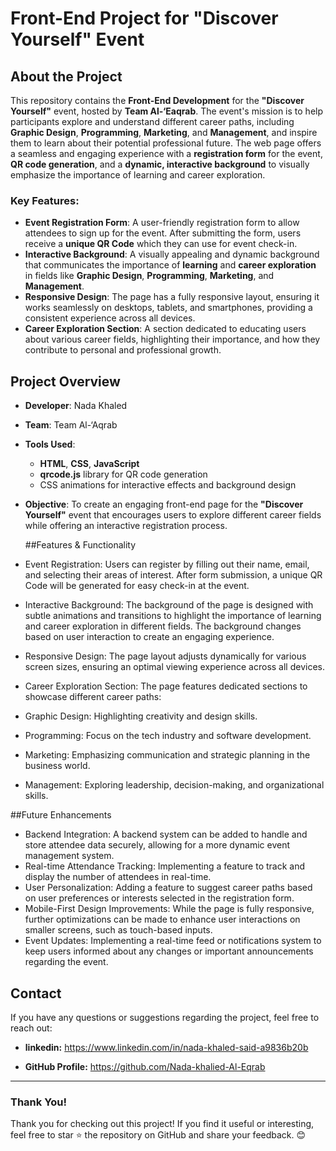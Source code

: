 # Front-End Project for "Discover Yourself" Event

## About the Project
This repository contains the **Front-End Development** for the **"Discover Yourself"** event, hosted by **Team Al-‘Eaqrab**. The event's mission is to help participants explore and understand different career paths, including **Graphic Design**, **Programming**, **Marketing**, and **Management**, and inspire them to learn about their potential professional future. The web page offers a seamless and engaging experience with a **registration form** for the event, **QR code generation**, and a **dynamic, interactive background** to visually emphasize the importance of learning and career exploration.

### Key Features:
- **Event Registration Form**: A user-friendly registration form to allow attendees to sign up for the event. After submitting the form, users receive a **unique QR Code** which they can use for event check-in.
- **Interactive Background**: A visually appealing and dynamic background that communicates the importance of **learning** and **career exploration** in fields like **Graphic Design**, **Programming**, **Marketing**, and **Management**.
- **Responsive Design**: The page has a fully responsive layout, ensuring it works seamlessly on desktops, tablets, and smartphones, providing a consistent experience across all devices.
- **Career Exploration Section**: A section dedicated to educating users about various career fields, highlighting their importance, and how they contribute to personal and professional growth.

## Project Overview
- **Developer**: Nada Khaled
- **Team**: Team Al-‘Aqrab
- **Tools Used**: 
  - **HTML**, **CSS**, **JavaScript**
  - **qrcode.js** library for QR code generation
  - CSS animations for interactive effects and background design
- **Objective**: To create an engaging front-end page for the **"Discover Yourself"** event that encourages users to explore different career fields while offering an interactive registration process.

  ##Features & Functionality
- Event Registration: Users can register by filling out their name, email, and selecting their areas of interest. After form submission, a unique QR Code will be generated for easy check-in at the event.
- Interactive Background: The background of the page is designed with subtle animations and transitions to highlight the importance of learning and career exploration in different fields. The background changes based on user interaction to create an engaging experience.
- Responsive Design: The page layout adjusts dynamically for various screen sizes, ensuring an optimal viewing experience across all devices.
- Career Exploration Section: The page features dedicated sections to showcase different career paths:
- Graphic Design: Highlighting creativity and design skills.
- Programming: Focus on the tech industry and software development.
- Marketing: Emphasizing communication and strategic planning in the business world.
- Management: Exploring leadership, decision-making, and organizational skills.
  
##Future Enhancements
- Backend Integration: A backend system can be added to handle and store attendee data securely, allowing for a more dynamic event management system.
- Real-time Attendance Tracking: Implementing a feature to track and display the number of attendees in real-time.
- User Personalization: Adding a feature to suggest career paths based on user preferences or interests selected in the registration form.
- Mobile-First Design Improvements: While the page is fully responsive, further optimizations can be made to enhance user interactions on smaller screens, such as touch-based inputs.
- Event Updates: Implementing a real-time feed or notifications system to keep users informed about any changes or important announcements regarding the event.
## Contact  
If you have any questions or suggestions regarding the project, feel free to reach out:  

- **linkedin:** https://www.linkedin.com/in/nada-khaled-said-a9836b20b
 
- **GitHub Profile:** https://github.com/Nada-khalied-Al-Eqrab
---

### Thank You!  
Thank you for checking out this project! If you find it useful or interesting, feel free to star ⭐ the repository on GitHub and share your feedback. 😊  
